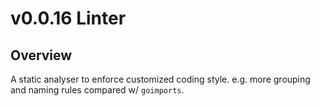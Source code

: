 # v0.0.16 Linter

## Overview

A static analyser to enforce customized coding style. e.g. more grouping and naming rules compared w/ `goimports`.